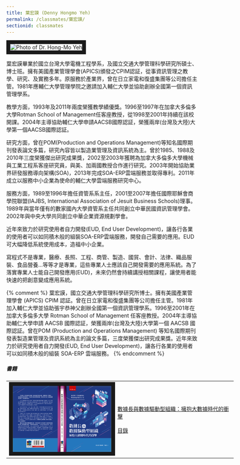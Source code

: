 ```yaml
---
title: 葉宏謨 (Denny Hongmo Yeh)
permalink: /classmates/葉宏謨/
sectionid: classmates
---
```


<img src="/img/classmate_DannyYeh.png"
     alt="Photo of Dr. Hong-Mo Yeh"
     width="122" border="10" />

葉宏謨畢業於國立台灣大學電機工程學系，及國立交通大學管理科學研究所碩士、博士班。擁有美國產業管理學會(APICS)頒發之CPIM認証，從事資訊管理之教學、研究、及實務多年。原服務於產業界，曾在日立家電和復盛集團等公司擔任主管。1981年應輔仁大學管理學院之邀請加入輔仁大學並協助創辦全國第一個資訊管理學系。

教學方面，1993年及2011年兩度榮獲教學績優獎。1996至1997年在加拿大多倫多大學Rotman School of Management任客座教授，從1998至2001年持續在該校開課。2004年主導協助輔仁大學申請AACSB國際認証，榮獲兩岸(台灣及大陸)大學第一個AACSB國際認証。

研究方面，曾在POM(Production and Operations Management)等知名國際期刊發表論文多篇，研究內容皆以製造業管理及資訊系統為主。曾於1985、1988及2010年三度榮獲傑出研究成果獎，2002至2003年獲聘為加拿大多倫多大學機械與工業工程系客座研究員，與美、加兩國教授合作進行研究。2003年開始協助業界研發服務導向架構(SOA)，2013年完成SOA-ERP雲端服務並取得專利。2011年成立以服務中小企業為使命的輔仁大學雲端服務研究中心。

服務方面，1989至1996年擔任資管系系主任，2001至2007年擔任國際耶穌會商學院聯盟(IAJBS, International Association of Jesuit Business Schools)理事。1989年與當年僅有的數家國內大學資管系主任共同創立中華民國資訊管理學會。2002年與中央大學共同創立中華企業資源規劃學會。

近年來致力於研究使用者自力開發(EUD, End User Development)，讓各行各業的使用者可以如同積木般的組裝SOA-ERP雲端服務，開發自己需要的應用。EUD可大幅降低系統使用成本，造福中小企業。

寫程式不是專業，醫療、長照、工程、商管、製造、國貿、會計、法律、織品服裝、食品營養…等等才是專業，這些專業人士應該自己開發需要的應用系統。為了落實專業人士能自己開發應用(EUD)，未來仍然會持續講授相關課程，讓使用者能快速的把創意變成應用系統。

{% comment %}
葉宏謨，國立交通大學管理科學研究所博士。擁有美國產業管理學會 (APICS) CPIM 認証。曾在日立家電和復盛集團等公司擔任主管。1981年加入輔仁大學並協助張宇恭神父創辦全國第一個資訊管理學系。1996至2001年在加拿大多倫多大學 Rotman School of Management 任客座教授。2004年主導協助輔仁大學申請 AACSB 國際認証，榮獲兩岸(台灣及大陸)大學第一個 AACSB 國際認証。曾在POM (Production and Operations Management) 等知名國際期刊發表製造業管理及資訊系統為主的論文多篇，三度榮獲傑出研究成果獎。近年來致力於研究使用者自力開發(EUD, End User Development)，讓各行各業的使用者可以如同積木般的組裝 SOA-ERP 雲端服務。
{% endcomment %}

##### 書籍

<table style="width: 600px">
  <tr>
   <td>
   <img src="/img/book_cdo.jpg"
        alt="Photo of CDO Book"
        width="260" border="10" />
   </td>
   <td class="photo-text">
     <a href="https://www.wunan.com.tw/bookdetail?NO=15643">數據長與數據驅動型組織：擁抱大數據時代的衝擊</a><br /><br />
     <a href="/files/cdo_book_chapters.pdf">目錄</a>
   </td>
  </tr>
</table>
